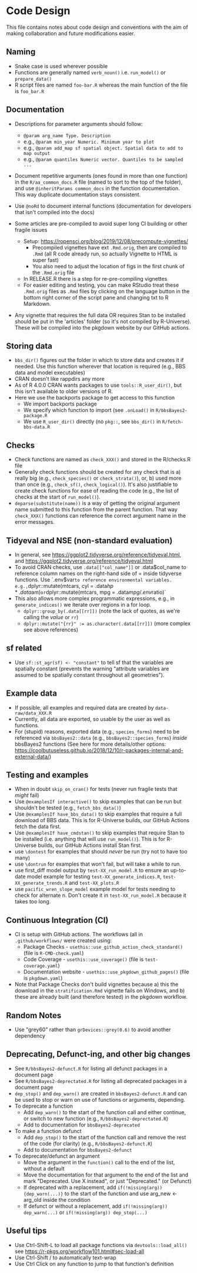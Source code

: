 # Code Design

This file contains notes about code design and conventions with the aim of
making collaboration and future modifications easier.

## Naming
- Snake case is used wherever possible
- Functions are generally named `verb_noun()` i.e. `run_model()` or `prepare_data()`
- R script files are named `foo-bar.R` whereas the main function of the file is
  `foo_bar.R`

## Documentation
- Descriptions for parameter arguments should follow:
  - `@param arg_name Type. Description`
  - e.g., `@param min_year Numeric. Minimum year to plot`
  - e.g., `@param add_map sf spatial object. Spatial data to add to map output`
  - e.g., `@param quantiles Numeric vector. Quantiles to be sampled ...`

- Document repetitive arguments (ones found in more than one function) in the
  `R/aa_common_docs.R` file (named to sort to the top of the folder), and use
  `@inheritParams common_docs` in the function documentation. This way 
  duplicate documentation stays consistent. 

- Use `@noRd` to document internal functions (documentation for developers that
  isn't compiled into the docs)
  
- Some articles are pre-compiled to avoid super long CI building or other 
  fragile issues
  - Setup: https://ropensci.org/blog/2019/12/08/precompute-vignettes/
    - Precompiled vignettes have ext `.Rmd.orig`, then are compiled to `.Rmd`
      (all R code already run, so actually Vignette to HTML is super fast)
    - You also need to adjust the location of figs in the first chunk of the `.Rmd.orig` file
  - In RELEASE.R there is a step for re-pre-compiling vignettes
  - For easier editing and testing, you can make RStudio treat these `.Rmd.orig`
    files as `.Rmd` files by clicking on the language button in the bottom right
    corner of the script pane and changing txt to R Markdown.
    
- Any vignette that requires the full data OR requires Stan to be installed 
  should be put in the 'articles' folder (so it's not compiled by R-Universe).
  These will be compiled into the pkgdown website by our GitHub actions.

## Storing data
- `bbs_dir()` figures out the folder in which to store data and creates it if 
  needed. Use this function wherever that location is required (e.g., BBS data 
  and model executables)
- CRAN doesn't like rappdirs any more
- As of R 4.0.0 CRAN wants packages to use `tools::R_user_dir()`, but this isn't
  available to older versions of R.
- Here we use the backports package to get access to this function
  - We import backports package
  - We specify which function to import (see `.onLoad()` in
  `R/bbsBayes2-package.R`
  - We use `R_user_dir()` directly (no `pkg::`, see `bbs_dir()` in
  `R/fetch-bbs-data.R`

## Checks
- Check functions are named as `check_XXX()` and stored in the R/checks.R file
- Generally check functions should be created for any check that is
  a) really big (e.g., `check_species()` or `check_strata()`), or,
  b) used more than once (e.g., `check_sf()`, `check_logical()`). 
  It's also justifiable to create check functions for ease of reading the code
    (e.g., the list of checks at the start of `run_model()`).
- `deparse(substitute(name))` is a way of getting the original argument name 
  submitted to this function from the parent function. That way `check_XXX()` 
  functions can reference the correct argument name in the error messages.


## Tidyeval and NSE (non-standard evaluation)
- In general, see https://ggplot2.tidyverse.org/reference/tidyeval.html, and
  https://ggplot2.tidyverse.org/reference/tidyeval.html
- To avoid CRAN checks, use `.data[["col_name"]]` or .data$col_name to reference
  column names on the right-hand side of = inside tidyverse functions. Use
  `.env$var` to reference environmental variables. e.g.,
  `dplyr::mutate(mtcars, cyl = .data$hp * .data$am)` or
  `dplyr::mutate(mtcars, mpg = .data$mpg / .env$ratio)`
- This also allows more complex programmatic expressions, e.g., in 
  `generate_indices()` we iterate over regions in a for loop.
    - `dplyr::group_by(.data[[rr]])` (note the lack of quotes, as we're calling
      the *value* or `rr`)
    - `dplyr::mutate("{rr}" := as.character(.data[[rr]])` (more complex see 
      above references)

## sf related
- Use `sf::st_agr(sf) <- "constant"` to tell sf that the variables are spatially 
  constant (prevents the warning "attribute variables are assumed to be
  spatially constant throughout all geometries").

## Example data
- If possible, all examples and required data are created by `data-raw/data_XXX.R`
- Currently, all data are exported, so usable by the user as well as functions.
- For (stupid) reasons, exported data (e.g., `species_forms`) need to be
referenced via `bbsBayes2::data` (e.g., `bbsBayes2::species_forms`) *inside*
bbsBayes2 functions (See here for more details/other options:
https://coolbutuseless.github.io/2018/12/10/r-packages-internal-and-external-data/)

## Testing and examples
- When in doubt `skip_on_cran()` for tests (never run fragile tests that *might* fail)
- Use `@examplesIf interactive()` to skip examples that can be run but shouldn't
  be tested (e.g., `fetch_bbs_data()`)
- Use `@examplesIf have_bbs_data()` to skip examples that require a full 
  download of BBS data. This is for R-Universe builds, our GitHub Actions fetch 
  the data first. 
- Use `@examplesIf have_cmdstan()` to skip examples that require Stan to be 
  installed (i.e. anything that will use `run_model()`). This is for R-Universe 
  builds, our GitHub Actions install Stan first. 
- use `\dontest` for examples that should *never* be run (try not to have too many)
- use `\dontrun` for examples that won't fail, but will take a while to run.
- use first_diff model output by `test-XX_run_model.R` to ensure an up-to-date model
  example for testing `test-XX_generate_indices.R`, `test-XX_generate_trends.R`
  and `test-XX_plots.R`
- use `pacific_wren_slope_model` example model for tests needing to check for
  alternate n. Don't create it in `test-XX_run_model.R` because it takes too long.

## Continuous Integration (CI)
- CI is setup with GitHub actions. The workflows (all in `.github/workflows/`
  were created using:
    - Package Checks - `usethis::use_github_action_check_standard()` (file is
    `R-CMD-check.yaml`)
    - Code Coverage - `usethis::use_coverage()` (file is `test-coverage.yaml`)
    - Documentation website - `usethis::use_pkgdown_github_pages()` (file is
    `pkgdown.yaml`)
- Note that Package Checks don't build vignettes because a) this the download in
  the `stratification.Rmd` vignette fails on Windows, and b) these are already
  built (and therefore tested) in the pkgdown workflow.

## Random Notes
- Use "grey60" rather than `grDevices::grey(0.6)` to avoid another dependency

## Deprecating, Defunct-ing, and other big changes
- See `R/bbsBayes2-defunct.R` for listing all defunct packages in a document page
- See `R/bbsBayes2-deprectated.R` for listing all deprecated packages in a document page
- `dep_stop()` and `dep_warn()` are created in `bbsBayes2-defunct.R` and can be used to 
  stop or warn on use of functions or arguments, depending.
- To deprecate a function
  - Add `dep_warn()` to the start of the function call and either continue, or
    switch to new function (e.g., `R/bbsBayes2-deprectated.R`)
  - Add to documentation for `bbsBayes2-deprecated`
- To make a function defunct
  - Add `dep_stop()` to the start of the function call and remove the rest of
    the code (for clarity) (e.g., `R/bbsBayes2-defunct.R`)
  - Add to documentation for `bbsBayes2-defunct`
- To deprecate/defunct an argument
  - Move the argument in the `function()` call to the end of the list, without
    a default
  - Move the documentation for that argument to the end of the list and mark
   "Deprecated. Use X instead", or just "Deprecated." (or Defunct)
  - If deprecated with a replacement, add `if(!missing(arg)) {dep_warn(...)}` to
    the start of the function and use arg_new <- arg_old inside the condition
  - If defunct or without a replacement, add `if(!missing(arg)) dep_warn(...)`
    or `if(!missing(arg)) dep_stop(...)`
  

## Useful tips
- Use Ctrl-Shift-L to load all package functions via `devtools::load_all()`
  see https://r-pkgs.org/workflow101.html#sec-load-all
- Use Ctrl-Shift / to automatically text-wrap 
- Use Ctrl Click on any function to jump to that function's definition
